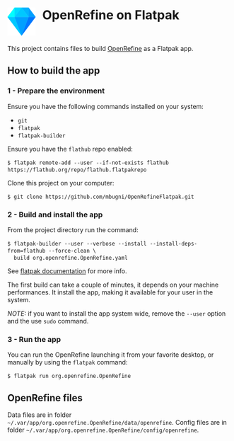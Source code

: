<div>
<img align="left" style="margin: 0px 15px 0px 0px;" src="OpenRefine.64x64.png" alt="OpenRefine Icon" />

# OpenRefine on Flatpak
&nbsp;
</div>

This project contains files to build [OpenRefine](https://openrefine.org/) as a Flatpak app.

## How to build the app

### 1 - Prepare the environment
Ensure you have the following commands installed on your system:
- `git`
- `flatpak`
- `flatpak-builder`

Ensure you have the `flathub` repo enabled:
```shell
$ flatpak remote-add --user --if-not-exists flathub https://flathub.org/repo/flathub.flatpakrepo
```

Clone this project on your computer:
```shell
$ git clone https://github.com/mbugni/OpenRefineFlatpak.git
```

### 2 - Build and install the app
From the project directory run the command:
```shell
$ flatpak-builder --user --verbose --install --install-deps-from=flathub --force-clean \
  build org.openrefine.OpenRefine.yaml
```

See [flatpak documentation](https://docs.flatpak.org/) for more info.

The first build can take a couple of minutes, it depends on your machine performances. It install the app, making it available for your user in the system.

*NOTE:* if you want to install the app system wide, remove the `--user` option and the use `sudo` command.

### 3 - Run the app
You can run the OpenRefine launching it from your favorite desktop, or manually by using the `flatpak` command:
```shell
$ flatpak run org.openrefine.OpenRefine
```

## OpenRefine files
Data files are in folder `~/.var/app/org.openrefine.OpenRefine/data/openrefine`.
Config files are in folder `~/.var/app/org.openrefine.OpenRefine/config/openrefine`.
